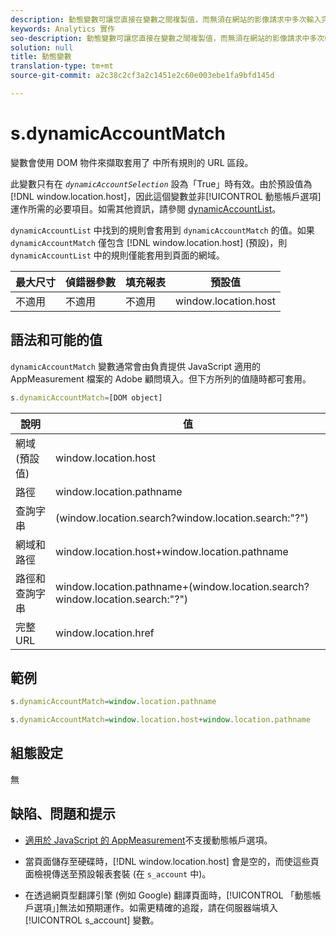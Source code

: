 ```yaml
---
description: 動態變數可讓您直接在變數之間複製值，而無須在網站的影像請求中多次輸入完整值。
keywords: Analytics 實作
seo-description: 動態變數可讓您直接在變數之間複製值，而無須在網站的影像請求中多次輸入完整值。
solution: null
title: 動態變數
translation-type: tm+mt
source-git-commit: a2c38c2cf3a2c1451e2c60e003ebe1fa9bfd145d

---
```



# s.dynamicAccountMatch

 變數會使用 DOM 物件來擷取套用了 中所有規則的 URL 區段。

此變數只有在 *`dynamicAccountSelection`* 設為「True」時有效。由於預設值為 [!DNL window.location.host]，因此這個變數並非[!UICONTROL 動態帳戶選項]運作所需的必要項目。如需其他資訊，請參閱 [dynamicAccountList](https://docs.adobe.com/content/help/en/analytics/implementation/javascript-implementation/appmeasurement-js/appmeasure-mjs.html)。

`dynamicAccountList` 中找到的規則會套用到 `dynamicAccountMatch` 的值。如果 `dynamicAccountMatch` 僅包含 [!DNL window.location.host] (預設)，則 `dynamicAccountList` 中的規則僅能套用到頁面的網域。

| 最大尺寸 | 偵錯器參數 | 填充報表 | 預設值 |
|---|---|---|---|
| 不適用 | 不適用 | 不適用 | window.location.host |

## 語法和可能的值

`dynamicAccountMatch` 變數通常會由負責提供 JavaScript 適用的 AppMeasurement 檔案的 Adobe 顧問填入。但下方所列的值隨時都可套用。

```js
s.dynamicAccountMatch=[DOM object]
```

| 說明 | 值 |
|---|---|
| 網域 (預設值) | window.location.host |
| 路徑 | window.location.pathname |
| 查詢字串 | (window.location.search?window.location.search:"?") |
| 網域和路徑 | window.location.host+window.location.pathname |
| 路徑和查詢字串 | window.location.pathname+(window.location.search?window.location.search:"?") |
| 完整 URL | window.location.href |

## 範例

```js
s.dynamicAccountMatch=window.location.pathname
```

```js
s.dynamicAccountMatch=window.location.host+window.location.pathname
```

## 組態設定

無

## 缺陷、問題和提示

* [適用於 JavaScript 的 AppMeasurement](https://docs.adobe.com/content/help/en/analytics/implementation/javascript-implementation/appmeasurement-js/appmeasure-mjs.html)不支援動態帳戶選項。

* 當頁面儲存至硬碟時，[!DNL window.location.host] 會是空的，而使這些頁面檢視傳送至預設報表套裝 (在 `s_account` 中)。

* 在透過網頁型翻譯引擎 (例如 Google) 翻譯頁面時，[!UICONTROL 「動態帳戶選項」]無法如預期運作。如需更精確的追蹤，請在伺服器端填入 [!UICONTROL s_account] 變數。
